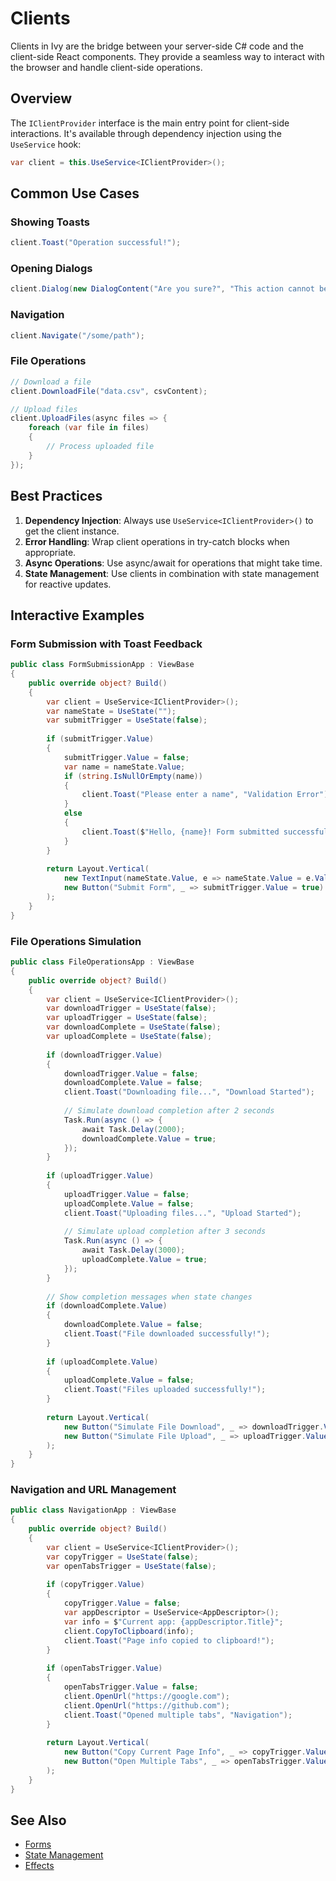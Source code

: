 # Clients

Clients in Ivy are the bridge between your server-side C# code and the client-side React components. They provide a seamless way to interact with the browser and handle client-side operations.

## Overview

The `IClientProvider` interface is the main entry point for client-side interactions. It's available through dependency injection using the `UseService` hook:

```csharp
var client = this.UseService<IClientProvider>();
```

## Common Use Cases

### Showing Toasts

```csharp
client.Toast("Operation successful!");
```

### Opening Dialogs

```csharp
client.Dialog(new DialogContent("Are you sure?", "This action cannot be undone."));
```

### Navigation

```csharp
client.Navigate("/some/path");
```

### File Operations

```csharp
// Download a file
client.DownloadFile("data.csv", csvContent);

// Upload files
client.UploadFiles(async files => {
    foreach (var file in files)
    {
        // Process uploaded file
    }
});
```

## Best Practices

1. **Dependency Injection**: Always use `UseService<IClientProvider>()` to get the client instance.
2. **Error Handling**: Wrap client operations in try-catch blocks when appropriate.
3. **Async Operations**: Use async/await for operations that might take time.
4. **State Management**: Use clients in combination with state management for reactive updates.

## Interactive Examples

### Form Submission with Toast Feedback

```csharp demo-tabs
public class FormSubmissionApp : ViewBase
{
    public override object? Build()
    {
        var client = UseService<IClientProvider>();
        var nameState = UseState("");
        var submitTrigger = UseState(false);
        
        if (submitTrigger.Value)
        {
            submitTrigger.Value = false;
            var name = nameState.Value;
            if (string.IsNullOrEmpty(name))
            {
                client.Toast("Please enter a name", "Validation Error");
            }
            else
            {
                client.Toast($"Hello, {name}! Form submitted successfully.");
            }
        }
        
        return Layout.Vertical(
            new TextInput(nameState.Value, e => nameState.Value = e.Value) { Placeholder = "Your name" },
            new Button("Submit Form", _ => submitTrigger.Value = true)
        );
    }
}
```

### File Operations Simulation

```csharp demo-tabs
public class FileOperationsApp : ViewBase
{
    public override object? Build()
    {
        var client = UseService<IClientProvider>();
        var downloadTrigger = UseState(false);
        var uploadTrigger = UseState(false);
        var downloadComplete = UseState(false);
        var uploadComplete = UseState(false);
        
        if (downloadTrigger.Value)
        {
            downloadTrigger.Value = false;
            downloadComplete.Value = false;
            client.Toast("Downloading file...", "Download Started");
            
            // Simulate download completion after 2 seconds
            Task.Run(async () => {
                await Task.Delay(2000);
                downloadComplete.Value = true;
            });
        }
        
        if (uploadTrigger.Value)
        {
            uploadTrigger.Value = false;
            uploadComplete.Value = false;
            client.Toast("Uploading files...", "Upload Started");
            
            // Simulate upload completion after 3 seconds
            Task.Run(async () => {
                await Task.Delay(3000);
                uploadComplete.Value = true;
            });
        }
        
        // Show completion messages when state changes
        if (downloadComplete.Value)
        {
            downloadComplete.Value = false;
            client.Toast("File downloaded successfully!");
        }
        
        if (uploadComplete.Value)
        {
            uploadComplete.Value = false;
            client.Toast("Files uploaded successfully!");
        }
        
        return Layout.Vertical(
            new Button("Simulate File Download", _ => downloadTrigger.Value = true),
            new Button("Simulate File Upload", _ => uploadTrigger.Value = true)
        );
    }
}
```

### Navigation and URL Management

```csharp demo-tabs
public class NavigationApp : ViewBase
{
    public override object? Build()
    {
        var client = UseService<IClientProvider>();
        var copyTrigger = UseState(false);
        var openTabsTrigger = UseState(false);
        
        if (copyTrigger.Value)
        {
            copyTrigger.Value = false;
            var appDescriptor = UseService<AppDescriptor>();
            var info = $"Current app: {appDescriptor.Title}";
            client.CopyToClipboard(info);
            client.Toast("Page info copied to clipboard!");
        }
        
        if (openTabsTrigger.Value)
        {
            openTabsTrigger.Value = false;
            client.OpenUrl("https://google.com");
            client.OpenUrl("https://github.com");
            client.Toast("Opened multiple tabs", "Navigation");
        }
        
        return Layout.Vertical(
            new Button("Copy Current Page Info", _ => copyTrigger.Value = true),
            new Button("Open Multiple Tabs", _ => openTabsTrigger.Value = true)
        );
    }
}
```

## See Also

- [Forms](./Forms.md)
- [State Management](./State.md)
- [Effects](./Effects.md)